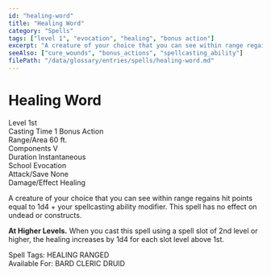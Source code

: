 ```yaml
---
id: "healing-word"
title: "Healing Word"
category: "Spells"
tags: ["level 1", "evocation", "healing", "bonus action"]
excerpt: "A creature of your choice that you can see within range regains hit points equal to 1d4 + your spellcasting ability modifier."
seeAlso: ["cure_wounds", "bonus_actions", "spellcasting_ability"]
filePath: "/data/glossary/entries/spells/healing-word.md"
---
```

<div class="spell-card">
  <div class="spell-card-header">
    <h1 class="spell-card-title">Healing Word</h1>
  </div>
  <div class="spell-card-divider"></div>
  <div class="spell-card-stats-grid">
    <div class="spell-card-stat">
      <span class="spell-card-stat-label">Level</span>
      <span class="spell-card-stat-value">1st</span>
    </div>
    <div class="spell-card-stat">
      <span class="spell-card-stat-label">Casting Time</span>
      <span class="spell-card-stat-value">1 Bonus Action</span>
    </div>
    <div class="spell-card-stat">
      <span class="spell-card-stat-label">Range/Area</span>
      <span class="spell-card-stat-value">60 ft.</span>
    </div>
    <div class="spell-card-stat">
      <span class="spell-card-stat-label">Components</span>
      <span class="spell-card-stat-value">V</span>
    </div>
    <div class="spell-card-stat">
      <span class="spell-card-stat-label">Duration</span>
      <span class="spell-card-stat-value">Instantaneous</span>
    </div>
    <div class="spell-card-stat">
      <span class="spell-card-stat-label">School</span>
      <span class="spell-card-stat-value">Evocation</span>
    </div>
    <div class="spell-card-stat">
      <span class="spell-card-stat-label">Attack/Save</span>
      <span class="spell-card-stat-value">None</span>
    </div>
    <div class="spell-card-stat">
      <span class="spell-card-stat-label">Damage/Effect</span>
      <span class="spell-card-stat-value">Healing</span>
    </div>
  </div>
  <div class="spell-card-divider"></div>
  <p class="spell-card-description">
    A creature of your choice that you can see within range regains hit points equal to 1d4 + your spellcasting ability modifier. This spell has no effect on undead or constructs.
  </p>
  <p class="spell-card-description">
    <strong>At Higher Levels.</strong> When you cast this spell using a spell slot of 2nd level or higher, the healing increases by 1d4 for each slot level above 1st.
  </p>
  <div class="spell-card-tags-section">
    <span class="spell-card-tags-label">Spell Tags:</span>
    <span class="spell-card-tag">HEALING</span>
    <span class="spell-card-tag">RANGED</span>
  </div>
  <div class="spell-card-tags-section">
    <span class="spell-card-tags-label">Available For:</span>
    <span class="spell-card-tag">BARD</span>
    <span class="spell-card-tag">CLERIC</span>
    <span class="spell-card-tag">DRUID</span>
  </div>
</div>